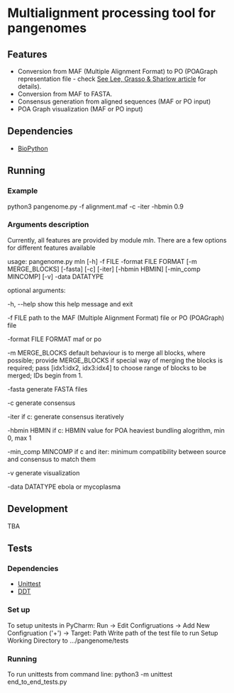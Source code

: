 # Multialignment processing tool for pangenomes

## Features
* Conversion from MAF (Multiple Alignment Format) to PO (POAGraph representation file - check [See Lee, Grasso & Sharlow article](https://academic.oup.com/bioinformatics/article/18/3/452/236691/Multiple-sequence-alignment-using-partial-order) for details).
* Conversion from MAF to FASTA.
* Consensus generation from aligned sequences (MAF or PO input)
* POA Graph visualization (MAF or PO input)

## Dependencies
* [BioPython](http://biopython.org/wiki/Download)

## Running

### Example
python3 pangenome.py -f alignment.maf -c -iter -hbmin 0.9

### Arguments description
Currently, all features are provided by module *mln*. There are a few options for different features available

usage: pangenome.py mln [-h] -f FILE -format FILE FORMAT [-m MERGE_BLOCKS]
                        [-fasta] [-c] [-iter] [-hbmin HBMIN]
                        [-min_comp MINCOMP] [-v] -data DATATYPE

optional arguments:

  -h, --help         show this help message and exit
  
  -f FILE            path to the MAF (Multiple Alignment Format) file or PO (POAGraph) file
  
  -format FILE FORMAT  maf or po
  
  -m MERGE_BLOCKS    default behaviour is to merge all blocks, where possible; provide MERGE_BLOCKS if special way of merging the blocks is required; pass [idx1:idx2, idx3:idx4] to choose range of blocks to be merged; IDs begin from 1.
  
  -fasta             generate FASTA files
  
  -c                 generate consensus
  
  -iter              if c: generate consensus iteratively
  
  -hbmin HBMIN       if c: HBMIN value for POA heaviest bundling alogrithm, min 0,
                     max 1
                     
  -min_comp MINCOMP  if c and iter: minimum compatibility between source and consensus to
                     match them
                     
  -v                 generate visualization
  
  -data DATATYPE     ebola or mycoplasma
 
## Development
TBA

## Tests

### Dependencies
* [Unittest](https://docs.python.org/3/library/unittest.html)
* [DDT](https://github.com/txels/ddt)

### Set up
To setup unitests in PyCharm:
Run -> Edit Configruations -> Add New Configruation ('+') -> 
Target: Path
Write path of the test file to run
Setup Working Directory to .../pangenome/tests

### Running
To run unittests from command line:
python3 -m unittest end_to_end_tests.py

